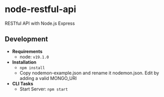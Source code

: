 # node-restful-api
RESTful API with Node.js Express

## Development ##
* **Requirements**
    * node: ```v19.1.0``` 
* **Installation**
    * ```npm install```
    * Copy nodemon-example.json and rename it nodemon.json. Edit by adding a valid MONGO_URI
* **CLI Tasks**
    * Start Server: ```npm start```
